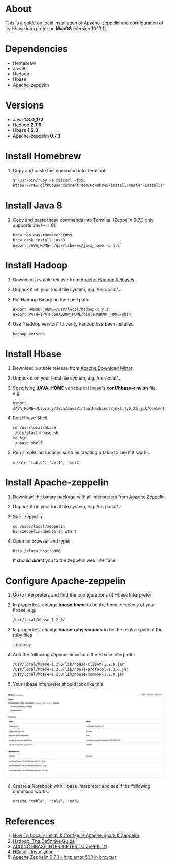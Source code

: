 # About

This is a guide on local installation of Apache-zeppelin and configuration of its Hbase interpreter on **MacOS** (Version 10.13.1). 

# Dependencies

* Homebrew 
* Java8
* Hadoop
* Hbase 
* Apache-zeppelin 

# Versions 

* Java **1.8.0_172**
* Hadoop **2.7.6**
* Hbase **1.2.0**
* Apache-zeppelin **0.7.3**

# Install Homebrew 

1. Copy and paste this command into Terminal: 

	```
	$ /usr/bin/ruby -e "$(curl -fsSL https://raw.githubusercontent.com/Homebrew/install/master/install)"
	```


# Install Java 8 

1. Copy and paste these commands into Terminal (Zeppelin 0.7.3 only supports Java <= 8): 

	```
	brew tap caskroom/versions
	brew cask install java8
	export JAVA_HOME=`/usr/libexec/java_home -v 1.8`
	```

# Install Hadoop
1. Download a stable release from [Apache Hadoop Releases](http://hadoop.apache.org/releases.html).

2. Unpack it on your local file system, e.g. /usr/local/...

3. Put Hadoop Binary on the shell path: 

	```
	export HADOOP_HOME=/usr/local/hadoop-x.y.z
	export PATH=$PATH:$HADOOP_HOME/bin:$HADOOP_HOME/sbin
	```

4. Use "hadoop version" to verify hadoop has been installed 

	``` 
	hadoop version
	```

# Install Hbase 

1. Download a stable release from [Apache Download Mirror](http://www.apache.org/dyn/closer.cgi/hbase/).

2. Unpack it on your local file system, e.g. /usr/local/...

3. Specifying **JAVA_HOME** variable in Hbase's **conf/hbase-env.sh** file. e.g.
	
	```
	export JAVA_HOME=/Library/Java/JavaVirtualMachines/jdk1.7.0_25.jdk/Contents/Home
	```
4. Run Hbase Shell. 

	``` 
	cd /usr/local/hbase
	./bin/start-hbase.sh
	cd bin
	./hbase shell 
	```
5. Run simple instructions such as creating a table to see if it works. 

	```
	create 'table', 'col1', 'col2'
	```
	
# Install Apache-zeppelin 

1. Download the binary package with all interpreters from [Apache Zeppelin](https://zeppelin.apache.org/download.html)

2. Unpack it on your local file system, e.g. /usr/local/...

3. Start zeppelin

	```
	cd /user/local/zeppelin
	bin/zeppelin-daemon.sh start
	```

4. Open an browser and type: 

	```
	http://localhost:8080
	```
	It should direct you to the zeppelin web interface 
	
# Configure Apache-zeppelin 

1. Go to Interpreters and find the configurations of Hbase Interpreter 

2. In properties, change **hbase.home** to be the home directory of your hbase. e.g. 
	
	```
	/usr/local/hbase-1.2.0/
	```

3. In properties, change **hbase.ruby.sources** to be the relative path of the ruby files 

	```
	lib/ruby
	```
	
4. Add the following dependenceis into the Hbase Interpreter
	
	```
	/usr/local/hbase-1.2.0/lib/hbase-client-1.2.0.jar
	/usr/local/hbase-1.2.0/lib/hbase-protocol-1.2.0.jar
	/usr/local/hbase-1.2.0/lib/hbase-common-1.2.0.jar
	```
	
5. Your Hbase Interpreter should look like this: 

![](hbase-interpreter.png)


6. Create a Notebook with Hbase interpreter and see if the following command works: 

	```
	create 'table', 'col1', 'col2'
	```
	
# References
1. [How To Locally Install & Configure Apache Spark & Zeppelin](https://dziganto.github.io/anaconda/shiro/spark/zeppelin/zeppelinhub/How-To-Locally-Install-Apache-Spark-And-Zeppelin/)
2. [Hadoop: The Definitive Guide](http://javaarm.com/file/apache/Hadoop/books/Hadoop-The.Definitive.Guide_4.edition_a_Tom.White_April-2015.pdf)
3. [ADDING HBASE INTERPRETER TO ZEPPELIN](https://stochasticcoder.com/2018/02/12/adding-hbase-interpreter-to-zeppelin-hortonworks/)
4. [HBase - Installation](https://www.tutorialspoint.com/hbase/hbase_installation.htm)
5. [Apache Zeppelin 0.7.3 - http error 503 in browser](https://stackoverflow.com/questions/48860958/apache-zeppelin-0-7-3-http-error-503-in-browser)
